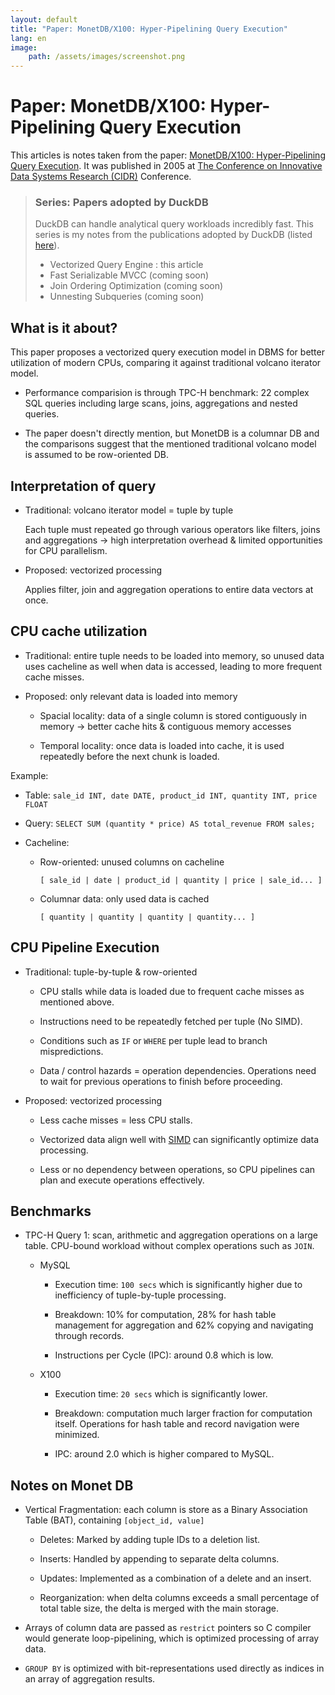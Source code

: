 ```yaml
---
layout: default
title: "Paper: MonetDB/X100: Hyper-Pipelining Query Execution"
lang: en
image:
    path: /assets/images/screenshot.png
---
```


# Paper: MonetDB/X100: Hyper-Pipelining Query Execution

This articles is notes taken from the paper: [MonetDB/X100: Hyper-Pipelining Query Execution](http://cidrdb.org/cidr2005/papers/P19.pdf). It was published in 2005 at [The Conference on Innovative Data Systems Research (CIDR)](https://www.cidrdb.org/) Conference.

> ### Series: Papers adopted by DuckDB
>
> DuckDB can handle analytical query workloads incredibly fast. This series is my notes from the publications adopted by DuckDB (listed [here](https://duckdb.org/why_duckdb.html#standing-on-the-shoulders-of-giants)).
>
> - Vectorized Query Engine : this article
> - Fast Serializable MVCC (coming soon)
> - Join Ordering Optimization (coming soon)
> - Unnesting Subqueries (coming soon)

## What is it about?

This paper proposes a vectorized query execution model in DBMS for better utilization of modern CPUs, comparing it against traditional volcano iterator model.

- Performance comparision is through TPC-H benchmark: 22 complex SQL queries including large scans, joins, aggregations and nested queries.

- The paper doesn't directly mention, but MonetDB is a columnar DB and the comparisons suggest that the mentioned traditional volcano model is assumed to be row-oriented DB.

## Interpretation of query

* Traditional: volcano iterator model = tuple by tuple 

    Each tuple must repeated go through various operators like filters, joins and aggregations -> high interpretation overhead & limited opportunities for CPU parallelism.

* Proposed: vectorized processing 

    Applies filter, join and aggregation operations to entire data vectors at once.

## CPU cache utilization

* Traditional: entire tuple needs to be loaded into memory, so unused data uses cacheline as well when data is accessed, leading to more frequent cache misses.

* Proposed: only relevant data is loaded into memory

    * Spacial locality: data of a single column is stored contiguously in memory -> better cache hits & contiguous memory accesses

    * Temporal locality: once data is loaded into cache, it is used repeatedly before the next chunk is loaded.

Example:
* Table: `sale_id INT, date DATE, product_id INT, quantity INT, price FLOAT`

* Query: `SELECT SUM (quantity * price) AS total_revenue FROM sales;`

* Cacheline:

    * Row-oriented: unused columns on cacheline

        `[ sale_id | date | product_id | quantity | price | sale_id... ]`

    * Columnar data: only used data is cached
            
        `[ quantity | quantity | quantity | quantity... ]`
    

## CPU Pipeline Execution

* Traditional: tuple-by-tuple & row-oriented

    * CPU stalls while data is loaded due to frequent cache misses as mentioned above.

    * Instructions need to be repeatedly fetched per tuple (No SIMD).

    * Conditions such as `IF` or `WHERE` per tuple lead to branch mispredictions.

    * Data / control hazards = operation dependencies. Operations need to wait for previous operations to finish before proceeding.

* Proposed: vectorized processing

    * Less cache misses = less CPU stalls.

    * Vectorized data align well with [SIMD](https://en.wikipedia.org/wiki/Single_instruction,_multiple_data) can significantly optimize data processing.

    * Less or no dependency between operations, so CPU pipelines can plan and execute operations effectively. 

## Benchmarks

* TPC-H Query 1: scan, arithmetic and aggregation operations on a large table. CPU-bound workload without complex operations such as `JOIN`.

    * MySQL

        * Execution time: `100 secs` which is significantly higher due to inefficiency of tuple-by-tuple processing.

        * Breakdown: 10% for computation, 28% for hash table management for aggregation and 62% copying and navigating through records.

        * Instructions per Cycle (IPC): around 0.8 which is low.

    * X100

        * Execution time: `20 secs` which is significantly lower.

        * Breakdown: computation much larger fraction for computation itself. Operations for hash table and record navigation were minimized.

        * IPC: around 2.0 which is higher compared to MySQL.

## Notes on Monet DB 

* Vertical Fragmentation: each column is store as a Binary Association Table (BAT), containing `[object_id, value]`

    * Deletes: Marked by adding tuple IDs to a deletion list.

    * Inserts: Handled by appending to separate delta columns.

    * Updates: Implemented as a combination of a delete and an insert.

    * Reorganization: when delta columns exceeds a small percentage of total table size, the delta is merged with the main storage.

* Arrays of column data are passed as `restrict` pointers so C compiler would generate loop-pipelining, which is optimized processing of array data.

* `GROUP BY` is optimized with bit-representations used directly as indices in an array of aggregation results.